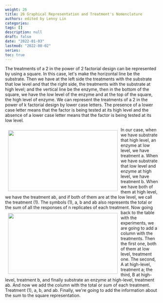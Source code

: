 ```yaml
---
weight: 26
title: 26 Graphical Representation and Treatment's Nomenclature
authors: edited by Lenny Lin
categories: 
tags: []
description: null
draft: false
date: "2022-01-03"
lastmod: "2022-08-02"
series: 
toc: true
---
```





<!--more-->

The treatments of a 2 in the power of 2 factorial design can be represented by using a square. In this case, let's make the horizontal line be the substrate. Then we have at the left side the treatments with the substrate that low level and that the right side, the treatments with the substrate at high level; and the vertical line be the enzyme, then in the bottom of the square, we have the low level of the enzyme and at the top of the square, the high level of enzyme. We can represent the treatments of a 2 in the power of k factorial design by lower case letters. 
The presence of a lower case letter means that the factor is being tested at its high level and the absence of a lower case letter means that the factor is being tested at its low level.   

<img width ="360" height= "200" src = "/docs/images/Screenshot 2022-08-05 222109.png" style ="float: left" HSPACE="10" VSPACE="10"/>
In our case, when we have substrate that high level, an enzyme at low level, we have treatment a. When we have substrate that low level and enzyme at high level, we have treatment b. When we have both of them at high level, we have the treatment ab, and if both of them are at the low level, we call the treatment (1). The symbols (1), a, b and ab also represents the total or the sum of all the responses of n replicates of each treatment.    

<img width ="360" height= "200" src = "/docs/images/Screenshot 2022-08-05 222405.png" style ="float: left" HSPACE="10" VSPACE="10"/>
Now going back to the table with the experiments, we are going to add a column with the treatments. Then the first one, both of them at low level, treatment one. The second, A at high-level, treatment a; the third, B at high-level, treatment b, and finally substrate an enzyme at high-level, treatment ab. And now we add the column with the total or sum of each treatment. Treatment (1), a, b, and ab. Finally, we're going to add the information about the sum to the square representation. 
